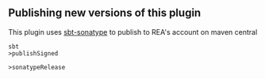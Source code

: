 Publishing new versions of this plugin
--------------------------------------

This plugin uses [sbt-sonatype](https://github.com/xerial/sbt-sonatype) to publish to REA's account on maven central

```
sbt
>publishSigned

>sonatypeRelease
```
